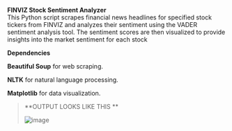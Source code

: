 **FINVIZ Stock Sentiment Analyzer**    
This Python script scrapes financial news headlines for specified stock tickers from FINVIZ and analyzes their sentiment using the VADER sentiment analysis tool. The sentiment scores are then visualized to provide insights into the market sentiment for each stock


**Dependencies**

**Beautiful Soup** for web scraping.  

**NLTK** for natural language processing.

**Matplotlib** for data visualization.

> **OUTPUT LOOKS LIKE THIS **
>
> ![image](https://github.com/VIVEKJAINDTU/FINVIZ_STOCKS_SENTIMENTS_ANALYSIS/assets/112776075/dd48db44-2487-41b2-8fdb-f79b14bee20f)

